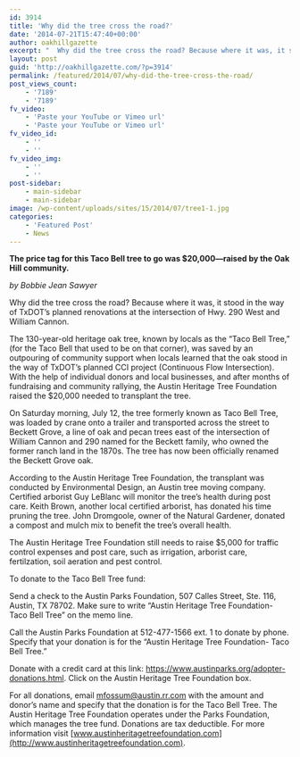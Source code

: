 ```yaml
---
id: 3914
title: 'Why did the tree cross the road?'
date: '2014-07-21T15:47:40+00:00'
author: oakhillgazette
excerpt: "  Why did the tree cross the road? Because where it was, it stood in the way of TxDOT's planned renovations at the intersection of Hwy. 290 West and William Cannon.\n\n   The 130-year-old heritage oak tree, known by locals as the \"Taco Bell Tree,\" (for the Taco Bell that used to be on that corner), was saved by an outpouring of community support when locals learned that the oak stood in the way of TxDOT's planned CCI project (Continuous Flow Intersection). With the help of individual donors and local businesses, and after months of fundraising and community rallying, the Austin Heritage Tree Foundation raised the $20,000 needed to transplant the tree.\n\n  On Saturday morning, July 12, the tree formerly known as Taco Bell Tree, was loaded by crane onto a trailer and transported across the street to Beckett Grove, a line of oak and pecan trees east of the intersection of William Cannon and 290 named for the Beckett family, who owned the former ranch land in the 1870s. The tree has now been officially renamed the Beckett Grove oak."
layout: post
guid: 'http://oakhillgazette.com/?p=3914'
permalink: /featured/2014/07/why-did-the-tree-cross-the-road/
post_views_count:
    - '7189'
    - '7189'
fv_video:
    - 'Paste your YouTube or Vimeo url'
    - 'Paste your YouTube or Vimeo url'
fv_video_id:
    - ''
    - ''
fv_video_img:
    - ''
    - ''
post-sidebar:
    - main-sidebar
    - main-sidebar
image: /wp-content/uploads/sites/15/2014/07/tree1-1.jpg
categories:
    - 'Featured Post'
    - News
---
```


**The price tag for this Taco Bell tree to go was $20,000—raised by the Oak Hill community.**

*by Bobbie Jean Sawyer*

Why did the tree cross the road? Because where it was, it stood in the way of TxDOT’s planned renovations at the intersection of Hwy. 290 West and William Cannon.

The 130-year-old heritage oak tree, known by locals as the “Taco Bell Tree,” (for the Taco Bell that used to be on that corner), was saved by an outpouring of community support when locals learned that the oak stood in the way of TxDOT’s planned CCI project (Continuous Flow Intersection). With the help of individual donors and local businesses, and after months of fundraising and community rallying, the Austin Heritage Tree Foundation raised the $20,000 needed to transplant the tree.

On Saturday morning, July 12, the tree formerly known as Taco Bell Tree, was loaded by crane onto a trailer and transported across the street to Beckett Grove, a line of oak and pecan trees east of the intersection of William Cannon and 290 named for the Beckett family, who owned the former ranch land in the 1870s. The tree has now been officially renamed the Beckett Grove oak.

According to the Austin Heritage Tree Foundation, the transplant was conducted by Environmental Design, an Austin tree moving company. Certified arborist Guy LeBlanc will monitor the tree’s health during post care. Keith Brown, another local certified arborist, has donated his time pruning the tree. John Dromgoole, owner of the Natural Gardener, donated a compost and mulch mix to benefit the tree’s overall health.

The Austin Heritage Tree Foundation still needs to raise $5,000 for traffic control expenses and post care, such as irrigation, arborist care, fertilzation, soil aeration and pest control.

To donate to the Taco Bell Tree fund:

Send a check to the Austin Parks Foundation, 507 Calles Street, Ste. 116, Austin, TX 78702. Make sure to write “Austin Heritage Tree Foundation- Taco Bell Tree” on the memo line.

Call the Austin Parks Foundation at 512-477-1566 ext. 1 to donate by phone. Specify that your donation is for the “Austin Heritage Tree Foundation- Taco Bell Tree.”

Donate with a credit card at this link: <https://www.austinparks.org/adopter-donations.html>. Click on the Austin Heritage Tree Foundation box.

For all donations, email mfossum@austin.rr.com with the amount and donor’s name and specify that the donation is for the Taco Bell Tree. The Austin Heritage Tree Foundation operates under the Parks Foundation, which manages the tree fund. Donations are tax deductible. For more information visit [www.austinheritagetreefoundation.com](http://www.austinheritagetreefoundation.com).